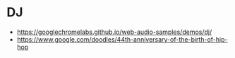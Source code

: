 DJ
==

- https://googlechromelabs.github.io/web-audio-samples/demos/dj/
- https://www.google.com/doodles/44th-anniversary-of-the-birth-of-hip-hop
